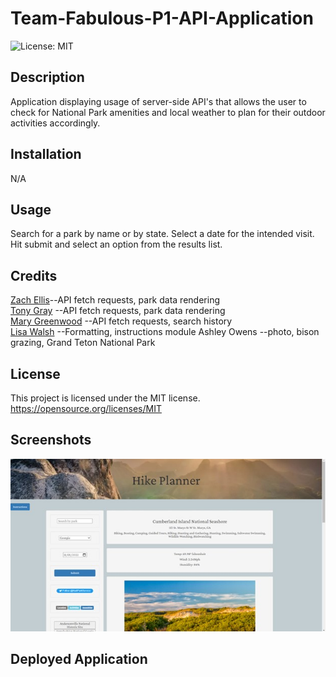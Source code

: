 # Team-Fabulous-P1-API-Application

![License: MIT](https://img.shields.io/badge/License-MIT-yellow.svg)

## Description

Application displaying usage of server-side API's that allows the user to check for National Park amenities and local weather to plan for their outdoor activities accordingly.

## Installation

N/A

## Usage

Search for a park by name or by state.
Select a date for the intended visit.
Hit submit and select an option from the results list.

## Credits

[Zach Ellis](https://github.com/zellis117)--API fetch requests, park data rendering\
[Tony Gray](https://github.com/TGray95) --API fetch requests, park data rendering\
[Mary Greenwood](https://github.com/marysgreenwood) --API fetch requests, search history\
[Lisa Walsh](https://github.com/Lwalsh2022) --Formatting, instructions module
Ashley Owens --photo, bison grazing, Grand Teton National Park

## License

This project is licensed under the MIT license.
https://opensource.org/licenses/MIT

## Screenshots

![Alt Screenshot of application running](./assets/screenshot1.jpg)

## Deployed Application
